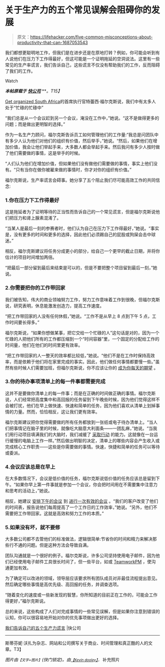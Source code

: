 # 关于生产力的五个常见误解会阻碍你的发展

> 原文：<https://lifehacker.com/five-common-misconceptions-about-productivity-that-can-1687053543>

我们都想更聪明地工作，但我们是在进步还是在原地打转？例如，你可能会听到有人说他们在压力下工作得最好，但这可能是一个证明拖延的空洞说法。这里有一些常见的生产率谎言，我们告诉自己，这些谎言不仅没有帮助我们的工作，反而阻碍了我们的工作。

Watch

***本帖原载于*** [***快公司***](http://www.fastcompany.com/3041083/work-smart/five-productivity-lies-we-tell-ourselves) ***。*T15】**

[Get organized South Africa](http://www.Getorganised.co)的首席执行官特蕾西·福尔克斯说，我们中有太多人处于“忙碌的忙碌中”

“我们总是从一个会议赶到另一个会议，淹没在工作中，”她说。“这不是做得更多的问题；而是做出更明智的选择。”

作为一名生产力顾问，福尔克斯告诉员工如何管理他们的工作量:“我总是问团队中有多少人认为他们对他们的组织有价值，然后举手，”她说。“然后，如果他们在增加价值，我会让他们举起手来，大多数人都会举起手来。然后我问有多少人按时做了他们需要做的事情，这是举手的时候。

“人们认为他们在增加价值，但如果他们没有做他们需要做的事情，事实上他们没有。“只有当你在做你被雇来做的事情时，你才对你的组织有价值。”

福尔克斯说，生产率谎言会碍事。她分享了五个阻止我们尽可能高效工作的共同信念:

### 1.你在压力下工作得最好

这是拖延者为了证明等待的正当性而告诉自己的一个常见谎言，但是福尔克斯说他们把压力和肾上腺素混淆了。

“当某人是最后一刻的参赛者时，他们认为自己在压力下工作得最好，”她说。“事实是，没有更多的时间和更多的选择，因此他们必须踢自己的屁股或狗屎会击中球迷。”

相反，福尔克斯建议将任务分成更小的部分，给自己一个更早的截止日期，并将你估计的项目时间增加两倍。

“把最后一部分留到最后来结束是可以的，但是不要把整个项目留到最后一刻，”她说。

### 2.你需要把你的工作带回家

我们被告知，伟大的商业领袖努力工作，努力工作意味着工作到很晚，但福尔克斯说，研究表明，休息能激发创造力，提高工作速度。

“把工作带回家的人没有任何休假，”她说。“工作不是从早上 8 点到下午 5 点，工作时间要长得多。”

福尔克斯说，“如果你想做某事，把它交给一个忙碌的人”这句话是对的，因为一个忙碌的人把他们所有的工作都压缩到一个“时间容器”里，一个固定的分配给工作的时间量，他们在他们的时间里更有效率。

“把工作带回家的人一整天的效率都比较低，”她说。“他们不是在工作时保持高效率，而是依赖于他们将在家里完成的事实。因此，他们做任何事情都要慢一些。”虽然有些时候人们需要加班，但福尔克斯说，你不应该让你的 [成为你每天的期望](https://lifehacker.com/how-to-escape-the-cult-of-busy-5994072) 。

### 3.你的待办事项清单上的每一件事都需要完成

这并不是要做你清单上的每一件事；而是在正确的时间做正确的事情。福尔克斯说，人们经常把高度集中和高回报的任务留到下午晚些时候，因为他们觉得这样不会被打扰，他们在早上做快速、快速和简单的任务，因为他们喜欢从清单上划掉事情的力量。然而，恰恰相反，这让我们更有效率。

福尔克斯建议把你觉得需要做的所有任务都放到一张纸或电子待办清单上。“当人们把事情记在脑子里的时候，就像吃大脑意大利面条——一团乱麻，”她说。“当我们用行动项目填满我们的大脑时，我们减缓了 [采取行动](https://lifehacker.com/back-to-basics-how-to-simplify-your-to-do-list-and-mak-5954123) 的能力。这就像在一台运行缓慢的电脑上工作一样。”然后做出明智的决定，清单上的哪些内容会产生收入或完成核心工作职责——这些是你需要做的事情。快速，快捷和简单的任务可以等待或委派。

### 4.会议应该总是在早上

在大多数情况下，会议是低价值的任务，福尔克斯说低价值的任务应该总是留到下午。“如果你早上第一件事就是参加一个会议，你会把时间用在不需要集中注意力和思考的活动上，”她说。

相反，她建议 [安排下午的会议](https://lifehacker.com/tuesday-at-3pm-is-the-most-agreeable-meeting-time-5385900) 到 [进行一次有效的会议](http://lifehacker.com/how-to-have-a-meeting-that-isnt-a-complete-waste-of-tim-1570834406) 。“我们的客户改变了他们的时间表，报告说他们每周提高了一个工作日的工作效率，”她说。“另外，他们不需要把工作带回家。这就是高效和努力工作的本质。”

### 5.如果没有坏，就不要修

大多数公司都不去管他们的标准做法，逻辑很简单:节省你的时间和精力来解决那些行不通的问题。但是这种方法会导致自满。

团队沟通就是一个很好的例子。福尔克斯说，许多公司坚持使用电子邮件，因为他们已经使用电子邮件工具很长时间了，但一些平台，如或 [TeamworkPM](https://www.teamwork.com/) ，使沟通更加有效。

为了确定可以改进的领域，领导层应该要求所有团队成员对非最佳流程提出意见。然后确定哪些事情是高优先级、高回报的任务，并调查选项。

“随着变化的速度或一些新发现的智慧，你所知道的目前正在工作的，可能会工作得更好，”福尔克斯说。

总的来说，这些构成了人们对完成事情的一些常见误解，但是如果你注意到错误的认知，你可以很容易地开始对你的优先事项做出更好的选择。

[我们告诉自己的五个生产力谎言](http://www.fastcompany.com/3041083/work-smart/five-productivity-lies-we-tell-ourselves) |快公司

* * *

斯蒂芬妮·沃扎为杂志、网站和公司撰写关于商业、时间管理和真正酷的人的文章。T3】

*图片由*<small>*【文字+图片】*</small>*(快门锁定)。由*[<small>*【Kevin dooley】*</small>](https://www.flickr.com/photos/pagedooley/3556739684/)<small>*，*</small> 补充照片